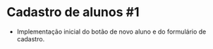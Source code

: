 # Cadastro de alunos #1

- Implementação inicial do botão de novo aluno e do formulário de cadastro.
